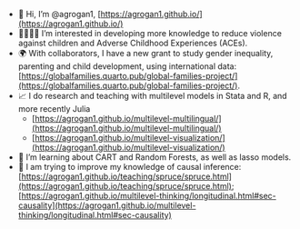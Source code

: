 - 👋 Hi, I’m @agrogan1, [https://agrogan1.github.io/](https://agrogan1.github.io/)
- 👩‍👩‍👧‍👦 I’m interested in developing more knowledge to reduce violence against children and Adverse Childhood Experiences (ACEs).
- 🌍 With collaborators, I have a new grant to study gender inequality, parenting and child development, using international data:  [https://globalfamilies.quarto.pub/global-families-project/](https://globalfamilies.quarto.pub/global-families-project/).
- 📈 I do research and teaching with multilevel models in Stata and R, and more recently Julia
     - [https://agrogan1.github.io/multilevel-multilingual/](https://agrogan1.github.io/multilevel-multilingual/)
     - [https://agrogan1.github.io/multilevel-visualization/](https://agrogan1.github.io/multilevel-visualization/)
- 🌱 I’m learning about CART and Random Forests, as well as lasso models.
- 🌱 I am trying to improve my knowledge of causal inference: [https://agrogan1.github.io/teaching/spruce/spruce.html](https://agrogan1.github.io/teaching/spruce/spruce.html); [https://agrogan1.github.io/multilevel-thinking/longitudinal.html#sec-causality](https://agrogan1.github.io/multilevel-thinking/longitudinal.html#sec-causality)

<!---
agrogan1/agrogan1 is a ✨ special ✨ repository because its `README.md` (this file) appears on your GitHub profile.
You can click the Preview link to take a look at your changes.
--->

